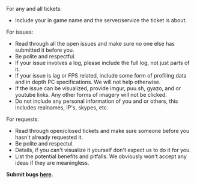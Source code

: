 For any and all tickets:
  + Include your in game name and the server/service the ticket is about.

For issues:
  + Read through all the open issues and make sure no one else has submitted it before you.
  + Be polite and respectful.
  + If your issue involves a log, please include the full log, not just parts of it.
  + If your issue is lag or FPS related, include some form of profiling data and in depth PC specifications. We will not help otherwise.
  + If the issue can be visualized, provide imgur, puu.sh, gyazo, and or youtube links. Any other forms of imagery will not be clicked.
  + Do not include any personal information of you and or others, this includes realnames, IP's, skypes, etc.
  
For requests:
  + Read through open/closed tickets and make sure someone before you hasn't already requested it.
  + Be polite and respectul.
  + Details, if you can't visualize it yourself don't expect us to do it for you.
  + List the potential benefits and pitfalls. We obviously won't accept any ideas if they are meaningless.


**Submit bugs [here](https://github.com/NachtRaben/AliACraft-Issues/issues).**
